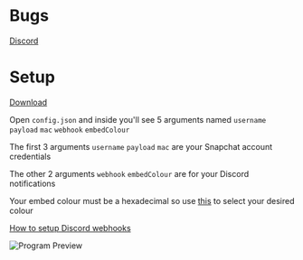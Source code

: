 # Bugs
[Discord](https://discord.gg/VTeJ5hhF66)

# Setup
[Download](https://github.com/killed/Snapchat-Monitor/releases/tag/v1)

Open `config.json` and inside you'll see 5 arguments named `username` `payload` `mac` `webhook` `embedColour`

The first 3 arguments `username` `payload` `mac` are your Snapchat account credentials

The other 2 arguments `webhook` `embedColour` are for your Discord notifications

Your embed colour must be a hexadecimal so use [this](https://www.mathsisfun.com/hexadecimal-decimal-colors.html) to select your desired colour

[How to setup Discord webhooks](https://support.discord.com/hc/en-us/articles/228383668-Intro-to-Webhooks)

![Program Preview](https://i.imgur.com/AhmHv9J.png)
